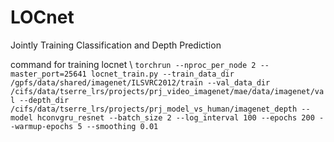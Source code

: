 # LOCnet
Jointly Training Classification and Depth Prediction

command for training locnet \\
`torchrun --nproc_per_node 2 --master_port=25641 locnet_train.py --train_data_dir /gpfs/data/shared/imagenet/ILSVRC2012/train --val_data_dir /cifs/data/tserre_lrs/projects/prj_video_imagenet/mae/data/imagenet/val --depth_dir /cifs/data/tserre_lrs/projects/prj_model_vs_human/imagenet_depth --model hconvgru_resnet --batch_size 2 --log_interval 100 --epochs 200 --warmup-epochs 5 --smoothing 0.01`
